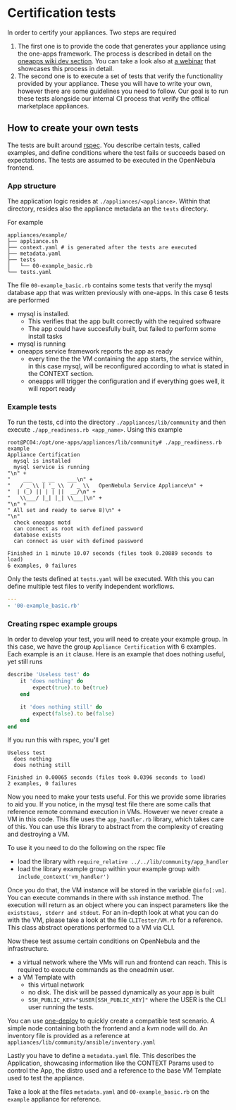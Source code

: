 # Certification tests

In order to certify your appliances. Two steps are required

1. The first one is to provide the code that generates your appliance using the one-apps framework. The process is described in detail on the [oneapps wiki dev section](https://github.com/OpenNebula/one-apps/wiki/tool_dev#creating-a-new-appliance). You can take a look also at [a webinar](https://www.youtube.com/watch?v=UstX_KyOi0k&t=1000s) that showcases this process in detail.
2. The second one is to execute a set of tests that verify the functionality provided by your appliance. These you will have to write your own, however there are some guidelines you need to follow. Our goal is to run these tests alongside our internal CI process that verify the offical marketplace appliances.

## How to create your own tests

The tests are built around [rspec](https://rspec.info/). You describe certain tests, called examples, and define conditions where the test fails or succeeds based on expectations. The tests are assumed to be executed in the OpenNebula frontend.

### App structure

The application logic resides at `./appliances/<appliance>`. Within that directory, resides also the appliance metadata an the `tests` directory.

For example

```
appliances/example/
├── appliance.sh
├── context.yaml # is generated after the tests are executed
├── metadata.yaml
├── tests
│   └── 00-example_basic.rb
└── tests.yaml
```

The file `00-example_basic.rb` contains some tests that verify the mysql database app that was written previously with one-apps. In this case 6 tests are performed

- mysql is installed.
  - This verifies that the app built correctly with the required software
  - The app could have succesfully built, but failed to perform some install tasks
- mysql is running
- oneapps service framework reports the app as ready
  - every time the the VM containing the app starts, the service within, in this case mysql, will be reconfigured according to what is stated in the CONTEXT section.
  - oneapps will trigger the configuration and if everything goes well, it will report ready

### Example tests

To run the tests, cd into the directory `./appliances/lib/community` and then execute `./app_readiness.rb <app_name>`. Using this example

```
root@PC04:/opt/one-apps/appliances/lib/community# ./app_readiness.rb example
Appliance Certification
  mysql is installed
  mysql service is running
"\n" +
"    ___   _ __    ___\n" +
"   / _ \\ | '_ \\  / _ \\   OpenNebula Service Appliance\n" +
"  | (_) || | | ||  __/\n" +
"   \\___/ |_| |_| \\___|\n" +
"\n" +
" All set and ready to serve 8)\n" +
"\n"
  check oneapps motd
  can connect as root with defined password
  database exists
  can connect as user with defined password

Finished in 1 minute 10.07 seconds (files took 0.20889 seconds to load)
6 examples, 0 failures

```

Only the tests defined at `tests.yaml` will be executed. With this you can define multiple test files to verify independent workflows.

```yaml
---
- '00-example_basic.rb'
```

### Creating rspec example groups

In order to develop your test, you will need to create your example group. In this case, we have the group `Appliance Certification` with 6 examples. Each example is an `it` clause. Here is an example that does nothing useful, yet still runs

```ruby
describe 'Useless test' do
    it 'does nothing' do
        expect(true).to be(true)
    end

    it 'does nothing still' do
        expect(false).to be(false)
    end
end
```

If you run this with rspec, you'll get


```
Useless test
  does nothing
  does nothing still

Finished in 0.00065 seconds (files took 0.0396 seconds to load)
2 examples, 0 failures
```

Now you need to make your tests useful. For this we provide some libraries to aid you. If you notice, in the mysql test file there are some calls that reference remote command execution in VMs. However we never create a VM in this code. This file uses the `app_handler.rb` library, which takes care of this. You can use this library to abstract from the complexity of creating and destroying a VM.

To use it you need to do the following on the rspec file

- load the library with `require_relative ../../lib/community/app_handler`
- load the library example group within your example group with `include_context('vm_handler')`

Once you do that, the VM instance will be stored in the variable `@info[:vm]`. You can execute commands in there with `ssh` instance method. The execution will return as an object where you can inspect parameters like the `existstaus, stderr and stdout`. For an in-depth look at what you can do with the VM, please take a look at the file `CLITester/VM.rb` for a reference. This class abstract operations performed to a VM via CLI.

Now these test assume certain conditions on OpenNebula and the infrastructure.
- a virtual network where the VMs will run and frontend can reach. This is required to execute commands as the oneadmin user.
- a VM Template with
  - this virtual network
  - no disk. The disk will be passed dynamically as your app is built
  - `SSH_PUBLIC_KEY="$USER[SSH_PUBLIC_KEY]"` where the USER is the CLI user running the tests.

You can use [one-deploy](https://github.com/OpenNebula/one-deploy) to quickly create a compatible test scenario. A simple node containing both the frontend and a kvm node will do. An inventory file is provided as a reference at `appliances/lib/community/ansible/inventory.yaml`

Lastly you have to define a `metadata.yaml` file. This describes the Application, showcasing information like the CONTEXT Params used to control the App, the distro used and a reference to the base VM Template used to test the appliance.

Take a look at the files `metadata.yaml` and `00-example_basic.rb` on the `example` appliance for reference.
